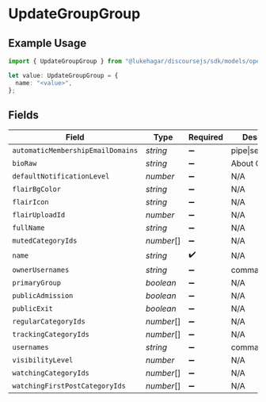 # UpdateGroupGroup

## Example Usage

```typescript
import { UpdateGroupGroup } from "@lukehagar/discoursejs/sdk/models/operations";

let value: UpdateGroupGroup = {
  name: "<value>",
};
```

## Fields

| Field                             | Type                              | Required                          | Description                       |
| --------------------------------- | --------------------------------- | --------------------------------- | --------------------------------- |
| `automaticMembershipEmailDomains` | *string*                          | :heavy_minus_sign:                | pipe\|separated                   |
| `bioRaw`                          | *string*                          | :heavy_minus_sign:                | About Group                       |
| `defaultNotificationLevel`        | *number*                          | :heavy_minus_sign:                | N/A                               |
| `flairBgColor`                    | *string*                          | :heavy_minus_sign:                | N/A                               |
| `flairIcon`                       | *string*                          | :heavy_minus_sign:                | N/A                               |
| `flairUploadId`                   | *number*                          | :heavy_minus_sign:                | N/A                               |
| `fullName`                        | *string*                          | :heavy_minus_sign:                | N/A                               |
| `mutedCategoryIds`                | *number*[]                        | :heavy_minus_sign:                | N/A                               |
| `name`                            | *string*                          | :heavy_check_mark:                | N/A                               |
| `ownerUsernames`                  | *string*                          | :heavy_minus_sign:                | comma,separated                   |
| `primaryGroup`                    | *boolean*                         | :heavy_minus_sign:                | N/A                               |
| `publicAdmission`                 | *boolean*                         | :heavy_minus_sign:                | N/A                               |
| `publicExit`                      | *boolean*                         | :heavy_minus_sign:                | N/A                               |
| `regularCategoryIds`              | *number*[]                        | :heavy_minus_sign:                | N/A                               |
| `trackingCategoryIds`             | *number*[]                        | :heavy_minus_sign:                | N/A                               |
| `usernames`                       | *string*                          | :heavy_minus_sign:                | comma,separated                   |
| `visibilityLevel`                 | *number*                          | :heavy_minus_sign:                | N/A                               |
| `watchingCategoryIds`             | *number*[]                        | :heavy_minus_sign:                | N/A                               |
| `watchingFirstPostCategoryIds`    | *number*[]                        | :heavy_minus_sign:                | N/A                               |